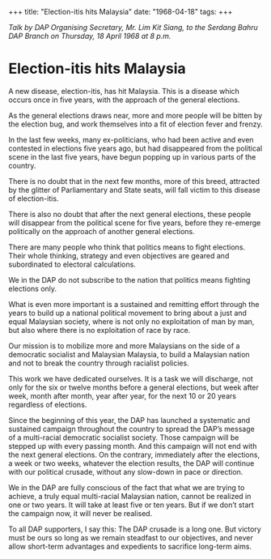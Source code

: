 +++ 
title: "Election-itis hits Malaysia"
date: "1968-04-18"
tags:
+++

_Talk by DAP Organising Secretary, Mr. Lim Kit Siang, to the Serdang Bahru DAP Branch on Thursday, 18 April 1968 at 8 p.m._
  														
# Election-itis hits Malaysia 

A new disease, election-itis, has hit Malaysia. This is a disease which occurs once in five years, with the approach of the general elections.

As the general elections draws near, more and more people will be bitten by the election bug, and work themselves into a fit of election fever and frenzy.

In the last few weeks, many ex-politicians, who had been active and even contested in elections five years ago, but had disappeared from the political scene in the last five years, have begun popping up in various parts of the country.</u>

There is no doubt that in the next few months, more of this breed, attracted by the glitter of Parliamentary and State seats, will fall victim to this disease of election-itis.

There is also no doubt that after the next general elections, these people will disappear from the political scene for five years, before they re-emerge politically on the approach of another general elections.

There are many people who think that politics means to fight elections. Their whole thinking, strategy and even objectives are geared and subordinated to electoral calculations.

We in the DAP do not subscribe to the nation that politics means fighting elections only. 

What is even more important is a sustained and remitting effort through the years to build up a national political movement to bring about a just and equal Malaysian society, where is not only no exploitation of man by man, but also where there is no exploitation of race by race.

Our mission is to mobilize more and more Malaysians on the side of a democratic socialist and Malaysian Malaysia, to build a Malaysian nation and not to break the country through racialist policies.

This work we have dedicated ourselves. It is a task we will discharge, not only for the six or twelve months before a general elections, but week after week, month after month, year after year, for the next 10 or 20 years regardless of elections.

Since the beginning of this year, the DAP has launched a systematic and sustained campaign throughout the country to spread the DAP’s message of a multi-racial democratic socialist society. Those campaign will be stepped up with every passing month. And this campaign will not end with the next general elections. On the contrary, immediately after the elections, a week or two weeks, whatever the election results, the DAP will continue with our political crusade, without any slow-down in pace or direction. 

We in the DAP are fully conscious of the fact that what we are trying to achieve, a truly equal multi-racial Malaysian nation, cannot be realized in one or two years. It will take at least five or ten years. But if we don’t start the campaign now, it will never be realised.

To all DAP supporters, I say this: The DAP crusade is a long one. But victory must be ours so long as we remain steadfast to our objectives, and never allow short-term advantages and expedients to sacrifice long-term aims. 
 
